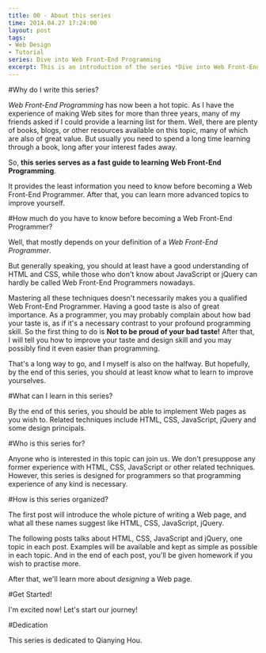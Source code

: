 ```yaml
---
title: 00 - About this series
time: 2014.04.27 17:24:00
layout: post
tags:
- Web Design
- Tutorial
series: Dive into Web Front-End Programming
excerpt: This is an introduction of the series *Dive into Web Front-End Programming*.
---
```


#Why do I write this series?

*Web Front-End Programming* has now been a hot topic. As I have the experience of making Web sites for more than three years, many of my friends asked if I could provide a learning list for them. Well, there are plenty of books, blogs, or other resources available on this topic, many of which are also of great value. But usually you need to spend a long time learning through a book, long after your interest fades away.

So, **this series serves as a fast guide to learning Web Front-End Programming**.

It provides the least information you need to know before becoming a Web Front-End Programmer. After that, you can learn more advanced topics to improve yourself.

#How much do you have to know before becoming a Web Front-End Programmer?

Well, that mostly depends on your definition of a *Web Front-End Programmer*.

But generally speaking, you should at least have a good understanding of HTML and CSS, while those who don't know about JavaScript or jQuery can hardly be called Web Front-End Programmers nowadays. 

Mastering all these techniques doesn't necessarily makes you a qualified Web Front-End Programmer. Having a good taste is also of great importance. As a programmer, you may probably complain about how bad your taste is, as if it's a necessary contrast to your profound programming skill. So the first thing to do is **Not to be proud of your bad taste!** After that, I will tell you how to improve your taste and design skill and you may possibly find it even easier than programming.

That's a long way to go, and I myself is also on the halfway. But hopefully, by the end of this series, you should at least know what to learn to improve yourselves.

#What can I learn in this series?

By the end of this series, you should be able to implement Web pages as you wish to. Related techniques include HTML, CSS, JavaScript, jQuery and some design principals.

#Who is this series for?

Anyone who is interested in this topic can join us. We don't presuppose any former experience with HTML, CSS, JavaScript or other related techniques. However, this series is designed for programmers so that programming experience of any kind is necessary.

#How is this series organized?

The first post will introduce the whole picture of writing a Web page, and what all these names suggest like HTML, CSS, JavaScript, jQuery.

The following posts talks about HTML, CSS, JavaScript and jQuery, one topic in each post. Examples will be available and kept as simple as possible in each topic. And in the end of each post, you'll be given homework if you wish to practise more.

After that, we'll learn more about *designing* a Web page.

#Get Started!

I'm excited now! Let's start our journey!

#Dedication

This series is dedicated to Qianying Hou.
